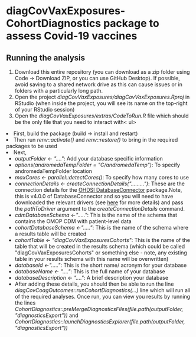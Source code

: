 
diagCovVaxExposures- CohortDiagnostics package to assess Covid-19 vaccines
========================================================================================================================================================

## Running the analysis
1) Download this entire repository (you can download as a zip folder using Code -> Download ZIP, or you can use GitHub Desktop). If possible, avoid saving to a shared network drive as this can cause issues or in folders with a particularly long path.    
2) Open the project <i>diagCovVaxExposures/diagCovVaxExposures.Rproj</i> in RStudio (when inside the project, you will see its name on the top-right of your RStudio session)
3) Open the <i>diagCovVaxExposures/extras/CodeToRun.R</i> file which should be the only file that you need to interact with< ul>
<li> First, build the package (build -> install and restart)</li> 
<li> Then run <i>renv::activate()</i> and <i>renv::restore()</i> to bring in the required packages to be used</li> 
<li> Next, <ul>
<li> <i>outputFolder <- "...."</i>: Add your database specific information</li> 
<li> <i>options(andromedaTempFolder = "C/andromedaTemp")</i>: To specify andromedaTempFolder location </li> 
<li> <i>maxCores <- parallel::detectCores()</i>: To specify how many cores to use</li> 
<li> <i>connectionDetails <- createConnectionDetails(".........")</i>: These are the connection details for the 
<a href="http://ohdsi.github.io/DatabaseConnector">OHDSI DatabaseConnector</a> package.Note, this is v4.0.0 of DatabaseConnector and so you will need to have downloaded the relevant drivers (see <a href="http://ohdsi.github.io/DatabaseConnector/articles/UsingDatabaseConnector.html">here</a> for more details) and pass the <i>pathToDriver</i> argument to the <i>createConnectionDetails</i> command.</li>
<li><i>cdmDatabaseSchema <-"....."</i>: This is the name of the schema that contains the OMOP CDM with patient-level data </li> 
<li><i>cohortDatabaseSchema <-"....."</i>: This is the name of the schema where a results table will be created </li>
<li><i>cohortTable   <- "diagCovVaxExposuresCohorts"</i>: This is the name of the table that will be created in the results schema (which could be called "diagCovVaxExposuresCohorts" or something else - note, any existing table in your results schema with this name will be overwritten) </li> 
<li><i>databaseId <-"....."</i>: This is the short name/ acronym for your database</li>  
<li><i>databaseName <- "...."</i>: This is the full name of your database</li>  
<li><i>databaseDescription <- "...."</i>: A brief description your database</li>  
<li>After adding these details, you should then be able to run the line <i>diagCovCoagOutcomes::runCohortDiagnostics(...)</i> line which will run all of the required analyses. Once run, you can view you results by running the lines <i>CohortDiagnostics::preMergeDiagnosticsFiles(file.path(outputFolder, "diagnosticsExport"))</i> and <i>CohortDiagnostics::launchDiagnosticsExplorer(file.path(outputFolder, "diagnosticsExport"))</i></li> </ul>  

 